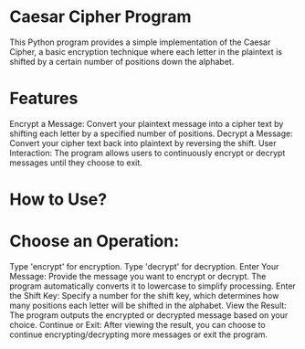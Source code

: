 # **Caesar Cipher Program**
This Python program provides a simple implementation of the Caesar Cipher, a basic encryption technique where each letter in the plaintext is shifted by a certain number of positions down the alphabet.

# **Features**
Encrypt a Message: Convert your plaintext message into a cipher text by shifting each letter by a specified number of positions.
Decrypt a Message: Convert your cipher text back into plaintext by reversing the shift.
User Interaction: The program allows users to continuously encrypt or decrypt messages until they choose to exit.

# **How to Use?**
# Choose an Operation:
Type 'encrypt' for encryption.
Type 'decrypt' for decryption.
Enter Your Message:
Provide the message you want to encrypt or decrypt. The program automatically converts it to lowercase to simplify processing.
Enter the Shift Key:
Specify a number for the shift key, which determines how many positions each letter will be shifted in the alphabet.
View the Result:
The program outputs the encrypted or decrypted message based on your choice.
Continue or Exit:
After viewing the result, you can choose to continue encrypting/decrypting more messages or exit the program.
